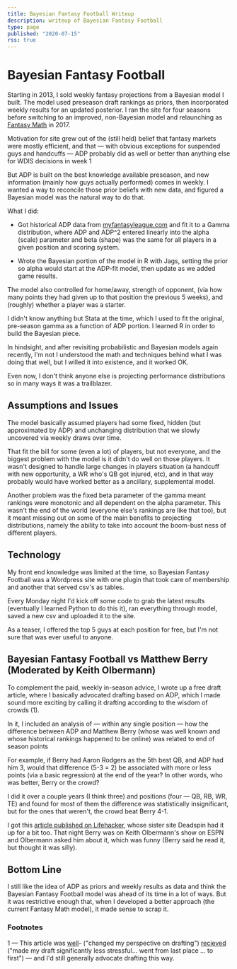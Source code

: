 ```yaml
---
title: Bayesian Fantasy Football Writeup
description: writeup of Bayesian Fantasy Football
type: page
published: "2020-07-15"
rss: true
---
```


# Bayesian Fantasy Football
Starting in 2013, I sold weekly fantasy projections from a Bayesian model I
built. The model used preseason draft rankings as priors, then incorporated
weekly results for an updated posterior. I ran the site for four seasons before
switching to an improved, non-Bayesian model and relaunching as [Fantasy
Math](https://fantasymath.com) in 2017.

Motivation for site grew out of the (still held) belief that fantasy markets
were mostly efficient, and that — with obvious exceptions for suspended guys
and handcuffs — ADP probably did as well or better than anything else for WDIS
decisions in week 1

But ADP is built on the best knowledge available preseason, and new information
(mainly how guys actually performed) comes in weekly. I wanted a way to
reconcile those prior beliefs with new data, and figured a Bayesian model was
the natural way to do that.

What I did:

- Got historical ADP data from [myfantasyleague.com](https://myfantasyleague.com) and fit it to a Gamma distribution, where ADP and ADP^2 entered linearly into the alpha (scale) parameter and beta (shape) was the same for all players in a given position and scoring system.

- Wrote the Bayesian portion of the model in R with Jags, setting the prior so alpha would start at the ADP-fit model, then update as we added game results.

The model also controlled for home/away, strength of opponent, (via how many
points they had given up to that position the previous 5 weeks), and (roughly)
whether a player was a starter.

I didn't know anything but Stata at the time, which I used to fit the original,
pre-season gamma as a function of ADP portion. I learned R in order to build
the Bayesian piece.

In hindsight, and after revisiting probabilistic and Bayesian models again
recently, I'm not I understood the math and techniques behind what I was doing
that well, but I willed it into existence, and it worked OK.

Even now, I don't think anyone else is projecting performance distributions so
in many ways it was a trailblazer.

## Assumptions and Issues
The model basically assumed players had some fixed, hidden (but approximated
by ADP) and unchanging distribution that we slowly uncovered via weekly draws
over time.

That fit the bill for some (even a lot) of players, but not everyone, and the
biggest problem with the model is it didn't do well on those players. It wasn't
designed to handle large changes in players situation (a handcuff with new
opportunity, a WR who's QB got injured, etc), and in that way probably would
have worked better as a ancillary, supplemental model.

Another problem was the fixed beta parameter of the gamma meant rankings were
monotonic and all dependent on the alpha parameter. This wasn't the end of the
world (everyone else's rankings are like that too), but it meant missing out on
some of the main benefits to projecting distributions, namely the ability to
take into account the boom-bust ness of different players.

## Technology
My front end knowledge was limited at the time, so Bayesian Fantasy Football
was a Wordpress site with one plugin that took care of membership and another
that served csv's as tables.

Every Monday night I'd kick off some code to grab the latest results
(eventually I learned Python to do this it), ran everything through model,
saved a new csv and uploaded it to the site.

As a teaser, I offered the top 5 guys at each position for free, but I'm not
sure that was ever useful to anyone.

## Bayesian Fantasy Football vs Matthew Berry (Moderated by Keith Olbermann)
To complement the paid, weekly in-season advice, I wrote up a free draft
article, where I basically advocated drafting based on ADP, which I made sound
more exciting by calling it drafting according to the wisdom of crowds (1).

In it, I included an analysis of — within any single position — how the
difference between ADP and Matthew Berry (whose was well known and whose
historical rankings happened to be online) was related to end of season points

For example, if Berry had Aaron Rodgers as the 5th best QB, and ADP had him 3,
would that difference (5-3 = 2) be associated with more or less points (via a
basic regression) at the end of the year? In other words, who was better, Berry
or the crowd?

I did it over a couple years (I think three) and positions (four — QB, RB, WR,
TE) and found for most of them the difference was statistically insignificant,
but for the ones that weren't, the crowd beat Berry 4-1.

I got this [article published on
Lifehacker](http://lifehacker.com/use-the-wisdom-of-crowds-to-draft-the-best-fantasy-foot-1617837803),
whose sister site Deadspin had it up for a bit too. That night Berry was on
Keith Olbermann's show on ESPN and Olbermann asked him about it, which was funny
(Berry said he read it, but thought it was silly).

## Bottom Line
I still like the idea of ADP as priors and weekly results as data and think
the Bayesian Fantasy Football model was ahead of its time in a lot of ways.
But it was restrictive enough that, when I developed a better approach (the
current Fantasy Math model), it made sense to scrap it.

### Footnotes
1 — This article was
[well](https://www.reddit.com/r/fantasyfootball/comments/1pvy2t/would_like_to_take_time_to_credit_my_1st_place_72/)-
("changed my perspective on drafting") [recieved](https://www.reddit.com/r/fantasyfootball/comments/3dgfug/last_year_someone_led_me_to_a_great_drafting/) 
("made my draft significantly less stressful... went from last place ... to first") —
and I'd still generally advocate drafting this way.

<comments/>

